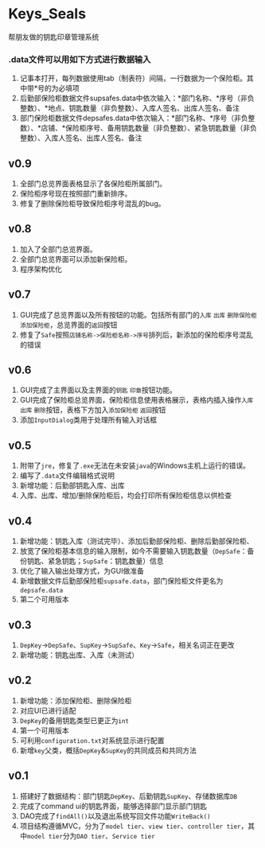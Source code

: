 # Keys_Seals
帮朋友做的钥匙印章管理系统

### .data文件可以用如下方式进行数据输入
1. 记事本打开，每列数据使用tab（制表符）间隔，一行数据为一个保险柜。其中带*号的为必填项
2. 后勤部保险柜数据文件supsafes.data中依次输入：*部门名称、*序号（非负整数）、*地点、钥匙数量（非负整数）、入库人签名、出库人签名、备注
3. 部门保险柜数据文件depsafes.data中依次输入：*部门名称、*序号（非负整数）、*店铺、*保险柜序号、备用钥匙数量（非负整数）、紧急钥匙数量（非负整数）、入库人签名、出库人签名、备注

## v0.9
1. 全部门总览界面表格显示了各保险柜所属部门。
2. 保险柜序号现在按照部门重新排序。
3. 修复了删除保险柜导致保险柜序号混乱的bug。

## v0.8
1. 加入了全部门总览界面。
2. 全部门总览界面可以添加新保险柜。
3. 程序架构优化

## v0.7
1. GUI完成了总览界面以及所有按钮的功能。包括所有部门的`入库` `出库` `删除保险柜` `添加保险柜`，总览界面的`返回`按钮
2. 修复了`Safe`按照`店铺名称->保险柜名称->序号`排列后，新添加的保险柜序号混乱的错误  

## v0.6
1. GUI完成了主界面以及主界面的`钥匙` `印章`按钮功能。
2. GUI完成了保险柜总览界面，保险柜信息使用表格展示，表格内插入操作`入库` `出库` `删除`按钮，表格下方加入`添加保险柜` `返回`按钮
3. 添加`InputDialog`类用于处理所有输入对话框

## v0.5
1. 附带了`jre`，修复了`.exe`无法在未安装`java`的Windows主机上运行的错误。
2. 编写了`.data`文件编辑格式说明
3. 新增功能：后勤部钥匙入库、出库
4. 入库、出库、增加/删除保险柜后，均会打印所有保险柜信息以供检查

## v0.4
1. 新增功能：钥匙入库（测试完毕）、添加后勤部保险柜、删除后勤部保险柜、
2. 放宽了保险柜基本信息的输入限制，如今不需要输入钥匙数量（`DepSafe`：备份钥匙、紧急钥匙；`SupSafe`：钥匙数量）信息
3. 优化了输入输出处理方式，为GUI做准备
4. 新增数据文件后勤部保险柜`supsafe.data`，部门保险柜文件更名为`depsafe.data`
5. 第二个可用版本

## v0.3
1. `DepKey`->`DepSafe`、`SupKey`->`SupSafe`、`Key`->`Safe`，相关名词正在更改
2. 新增功能：钥匙出库、入库（未测试）

## v0.2
1. 新增功能：添加保险柜、删除保险柜
2. 对应UI已进行适配
3. `DepKey`的备用钥匙类型已更正为`int`
4. 第一个可用版本
5. 可利用`configuration.txt`对系统显示进行配置
6. 新增`key`父类，概括`DepKey`&`SupKey`的共同成员和共同方法
 
## v0.1
1. 搭建好了数据结构：部门钥匙`DepKey`、后勤钥匙`SupKey`、存储数据库`DB`  
2. 完成了command ui的钥匙界面，能够选择部门显示部门钥匙  
3. DAO完成了`findAll()`以及退出系统写回文件功能`WriteBack()`  
4. 项目结构遵循MVC，分为了`model tier`、`view tier`、`controller tier`，其中`model tier`分为`DAO tier`、`Service tier`    
